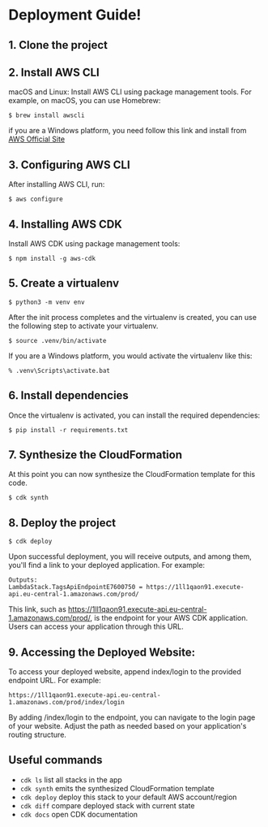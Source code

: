 
# Deployment Guide!

## 1. Clone the project

## 2. Install AWS CLI
macOS and Linux: Install AWS CLI using package management tools. For example, on macOS, you can use Homebrew:
```
$ brew install awscli
``` 
if you are a Windows platform, you need follow this link and install from [AWS Official Site](https://aws.amazon.com/ru/cli/)

## 3. Configuring AWS CLI
After installing AWS CLI, run:
```
$ aws configure
```

## 4. Installing AWS CDK
Install AWS CDK using package management tools:
```
$ npm install -g aws-cdk
```

## 5. Create a virtualenv
```
$ python3 -m venv env
```
After the init process completes and the virtualenv is created, you can use the following
step to activate your virtualenv.

```
$ source .venv/bin/activate
```

If you are a Windows platform, you would activate the virtualenv like this:

```
% .venv\Scripts\activate.bat
```

## 6. Install dependencies
Once the virtualenv is activated, you can install the required dependencies:
```
$ pip install -r requirements.txt
```

## 7. Synthesize the CloudFormation
At this point you can now synthesize the CloudFormation template for this code.
```
$ cdk synth
```

## 8. Deploy the project
```
$ cdk deploy
```
Upon successful deployment, you will receive outputs, and among them, you'll find a link to your deployed application. For example:
```
Outputs:
LambdaStack.TagsApiEndpointE7600750 = https://1ll1qaon91.execute-api.eu-central-1.amazonaws.com/prod/
```

This link, such as https://1ll1qaon91.execute-api.eu-central-1.amazonaws.com/prod/, is the endpoint for your AWS CDK application. Users can access your application through this URL.

## 9. Accessing the Deployed Website:
To access your deployed website, append index/login to the provided endpoint URL. For example:
```
https://1ll1qaon91.execute-api.eu-central-1.amazonaws.com/prod/index/login
```
By adding /index/login to the endpoint, you can navigate to the login page of your website. Adjust the path as needed based on your application's routing structure.

## Useful commands

 * `cdk ls`          list all stacks in the app
 * `cdk synth`       emits the synthesized CloudFormation template
 * `cdk deploy`      deploy this stack to your default AWS account/region
 * `cdk diff`        compare deployed stack with current state
 * `cdk docs`        open CDK documentation

